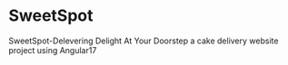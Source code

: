 # SweetSpot
SweetSpot-Delevering Delight At Your Doorstep a cake delivery website project using Angular17
